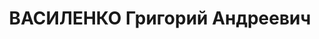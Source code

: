 ---
title: ВАСИЛЕНКО Григорий Андреевич
description: "1905 р. н., смт Павлиш Онуфрiєвського р-ну Кiровоградської обл., українець,\
  \ освiта вища. Проживав у м. Чернiгiв, директор учительського iнституту. \n  Заарештований\
  \ 25.07.1937 р. За вироком ВК ВС СРСР вiд 20.11.1937 р. за ст.ст. 54-7, 54-8, 54-11\
  \ КК УРСР засуджений до ВМП. Розстрiляний 21.11.1937 р. у м. Київ. \n  Реабiлiтований\
  \ 09.05.1961 р."
---